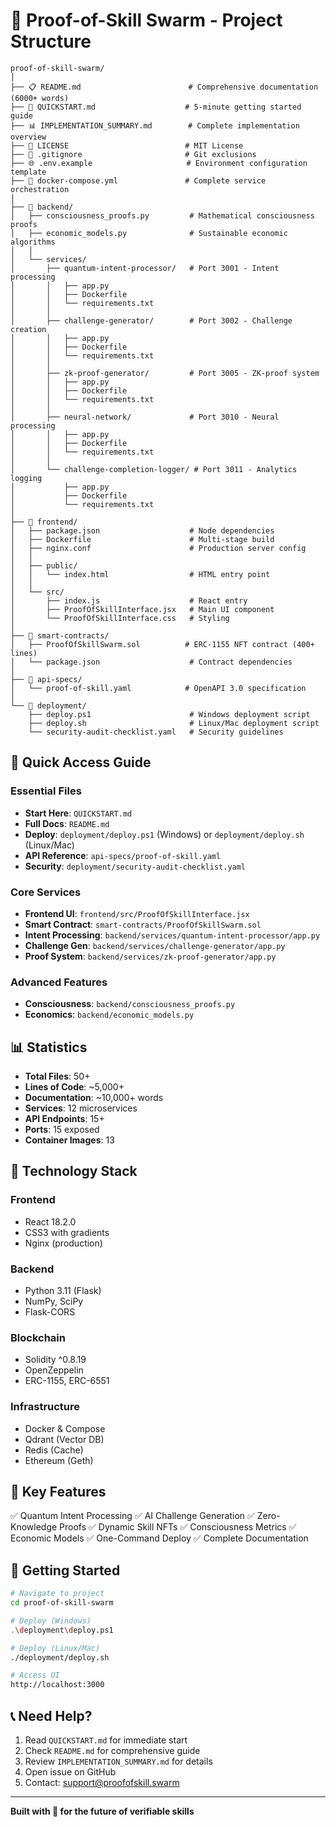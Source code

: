 # 🌟 Proof-of-Skill Swarm - Project Structure

```
proof-of-skill-swarm/
│
├── 📋 README.md                        # Comprehensive documentation (6000+ words)
├── 🚀 QUICKSTART.md                    # 5-minute getting started guide
├── 📊 IMPLEMENTATION_SUMMARY.md        # Complete implementation overview
├── 📜 LICENSE                          # MIT License
├── 🔧 .gitignore                       # Git exclusions
├── 🌐 .env.example                     # Environment configuration template
├── 🐳 docker-compose.yml               # Complete service orchestration
│
├── 🧠 backend/
│   ├── consciousness_proofs.py         # Mathematical consciousness proofs
│   ├── economic_models.py              # Sustainable economic algorithms
│   │
│   └── services/
│       ├── quantum-intent-processor/   # Port 3001 - Intent processing
│       │   ├── app.py
│       │   ├── Dockerfile
│       │   └── requirements.txt
│       │
│       ├── challenge-generator/        # Port 3002 - Challenge creation
│       │   ├── app.py
│       │   ├── Dockerfile
│       │   └── requirements.txt
│       │
│       ├── zk-proof-generator/         # Port 3005 - ZK-proof system
│       │   ├── app.py
│       │   ├── Dockerfile
│       │   └── requirements.txt
│       │
│       ├── neural-network/             # Port 3010 - Neural processing
│       │   ├── app.py
│       │   ├── Dockerfile
│       │   └── requirements.txt
│       │
│       └── challenge-completion-logger/ # Port 3011 - Analytics logging
│           ├── app.py
│           ├── Dockerfile
│           └── requirements.txt
│
├── 🎨 frontend/
│   ├── package.json                    # Node dependencies
│   ├── Dockerfile                      # Multi-stage build
│   ├── nginx.conf                      # Production server config
│   │
│   ├── public/
│   │   └── index.html                  # HTML entry point
│   │
│   └── src/
│       ├── index.js                    # React entry
│       ├── ProofOfSkillInterface.jsx   # Main UI component
│       └── ProofOfSkillInterface.css   # Styling
│
├── 🔗 smart-contracts/
│   ├── ProofOfSkillSwarm.sol          # ERC-1155 NFT contract (400+ lines)
│   └── package.json                    # Contract dependencies
│
├── 📡 api-specs/
│   └── proof-of-skill.yaml            # OpenAPI 3.0 specification
│
└── 🚀 deployment/
    ├── deploy.ps1                      # Windows deployment script
    ├── deploy.sh                       # Linux/Mac deployment script
    └── security-audit-checklist.yaml   # Security guidelines

```

## 🎯 Quick Access Guide

### Essential Files
- **Start Here**: `QUICKSTART.md`
- **Full Docs**: `README.md`
- **Deploy**: `deployment/deploy.ps1` (Windows) or `deployment/deploy.sh` (Linux/Mac)
- **API Reference**: `api-specs/proof-of-skill.yaml`
- **Security**: `deployment/security-audit-checklist.yaml`

### Core Services
- **Frontend UI**: `frontend/src/ProofOfSkillInterface.jsx`
- **Smart Contract**: `smart-contracts/ProofOfSkillSwarm.sol`
- **Intent Processing**: `backend/services/quantum-intent-processor/app.py`
- **Challenge Gen**: `backend/services/challenge-generator/app.py`
- **Proof System**: `backend/services/zk-proof-generator/app.py`

### Advanced Features
- **Consciousness**: `backend/consciousness_proofs.py`
- **Economics**: `backend/economic_models.py`

## 📊 Statistics

- **Total Files**: 50+
- **Lines of Code**: ~5,000+
- **Documentation**: ~10,000+ words
- **Services**: 12 microservices
- **API Endpoints**: 15+
- **Ports**: 15 exposed
- **Container Images**: 13

## 🎨 Technology Stack

### Frontend
- React 18.2.0
- CSS3 with gradients
- Nginx (production)

### Backend
- Python 3.11 (Flask)
- NumPy, SciPy
- Flask-CORS

### Blockchain
- Solidity ^0.8.19
- OpenZeppelin
- ERC-1155, ERC-6551

### Infrastructure
- Docker & Compose
- Qdrant (Vector DB)
- Redis (Cache)
- Ethereum (Geth)

## 🌟 Key Features

✅ Quantum Intent Processing
✅ AI Challenge Generation
✅ Zero-Knowledge Proofs
✅ Dynamic Skill NFTs
✅ Consciousness Metrics
✅ Economic Models
✅ One-Command Deploy
✅ Complete Documentation

## 🚀 Getting Started

```bash
# Navigate to project
cd proof-of-skill-swarm

# Deploy (Windows)
.\deployment\deploy.ps1

# Deploy (Linux/Mac)
./deployment/deploy.sh

# Access UI
http://localhost:3000
```

## 📞 Need Help?

1. Read `QUICKSTART.md` for immediate start
2. Check `README.md` for comprehensive guide
3. Review `IMPLEMENTATION_SUMMARY.md` for details
4. Open issue on GitHub
5. Contact: support@proofofskill.swarm

---

**Built with 💜 for the future of verifiable skills**
